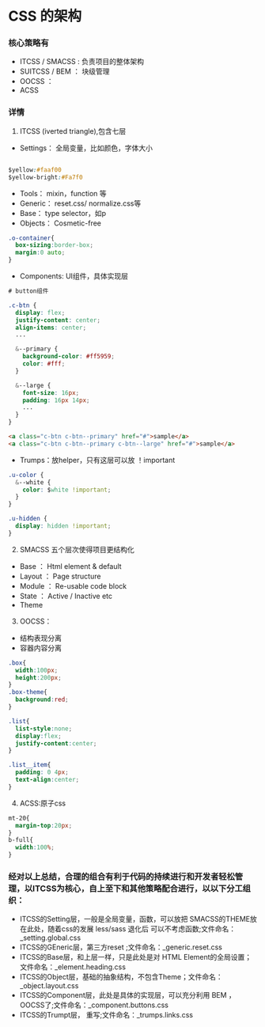 # CSS 的架构

### 核心策略有
- ITCSS / SMACSS  : 负责项目的整体架构
- SUITCSS / BEM   ： 块级管理
- OOCSS ： 
- ACSS

###  详情
1. ITCSS (iverted triangle),包含七层
  - Settings： 全局变量，比如颜色，字体大小
```css

$yellow:#faaf00
$yellow-bright:#Fa7f0

```
  - Tools： mixin，function 等
  - Generic： reset.css/ normalize.css等
  - Base： type selector，如p
  - Objects： Cosmetic-free
```css
.o-container{
  box-sizing:border-box;
  margin:0 auto;
}
```
  - Components: UI组件，具体实现层
```css
# button组件

.c-btn {
  display: flex;
  justify-content: center;
  align-items: center;
  ...

  &--primary {
    background-color: #ff5959;
    color: #fff;
  }

  &--large {
    font-size: 16px;
    padding: 16px 14px;
    ...
  }
}
```
```html
<a class="c-btn c-btn--primary" href="#">sample</a>
<a class="c-btn c-btn--primary c-btn--large" href="#">sample</a>
```
  - Trumps：放helper，只有这层可以放 ！important
```css
.u-color {
  &--white {
    color: $white !important;
  }
}

.u-hidden {
  display: hidden !important;
}
```

2. SMACSS 五个层次使得项目更结构化
  - Base ： Html element & default
  - Layout ： Page structure
  - Module ： Re-usable code block
  - State  ： Active / Inactive etc
  - Theme 
3. OOCSS：
  - 结构表现分离
  - 容器内容分离
```css
.box{
  width:100px;
  height:200px;
}
.box-theme{
  background:red;
}

.list{
  list-style:none;
  display:flex;
  justify-content:center;
}

.list__item{
  padding: 0 4px;
  text-align:center;
}

```
4. ACSS:原子css
```css
mt-20{
  margin-top:20px;
}
b-full{
  width:100%;
}
```

### 经对以上总结，合理的组合有利于代码的持续进行和开发者轻松管理，以ITCSS为核心，自上至下和其他策略配合进行，以以下分工组织：
- ITCSS的Setting层，一般是全局变量，函数，可以放把 SMACSS的THEME放在此处，随着css的发展 less/sass 退化后 可以不考虑函数;文件命名：_setting.global.css
- ITCSS的GEneric层，第三方reset ;文件命名：_generic.reset.css
- ITCSS的Base层，和上层一样，只是此处是对 HTML Element的全局设置；文件命名：_element.heading.css
- ITCSS的Object层，基础的抽象结构，不包含Theme；文件命名： _object.layout.css
- ITCSS的Component层，此处是具体的实现层，可以充分利用 BEM ，OOCSS了;文件命名：_component.buttons.css
- ITCSS的Trumpt层， 重写;文件命名：_trumps.links.css